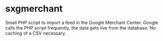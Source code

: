 # sxgmerchant
Small PHP script to import a feed in the Google Merchant Center. Google calls the PHP script frequently, the data gets live from the database. No caching of a CSV necessary.

